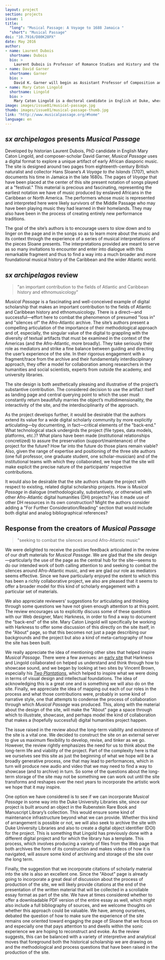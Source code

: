 ```yaml
---
layout: project
section: projects
issue: 1
title: 
  "long": "Musical Passage: A Voyage to 1688 Jamaica "
  "short": "Musical Passage"
doi: "10.7916/D80K28PX"
date: May 2016
author:
- name: Laurent Dubois
  shortname: Dubois
  bio: >
    Laurent Dubois is Professor of Romance Studies and History and the Faculty Director of the [Forum for Scholars & Publics](https://fsp.trinity.duke.edu/) at Duke University. He is the author of six books, including Avengers of the New World: The Story of the Haitian Revolution (2004), Haiti: The Aftershocks of History (2012) and most recently [The Banjo: America’s African Instrument](http://www.hup.harvard.edu/catalog.php?isbn=9780674047846). In 2016-2017 he will be a Fellow at the National Humanities Center.
- name: David Garner
  shortname: Garner
  bio: >
    David K. Garner will begin as Assistant Professor of Composition and Theory at the University of South Carolina in fall 2016. He is a composer whose works often draw on other music as a point of departure, from Beethoven to bluegrass. Awards include a Charles Ives Scholarship from the American Academy of Arts & Letters, an ASCAP Young Composer Award, and first prizes in the OSSIA, Red Note, and NACUSA competitions.
- name: Mary Caton Lingold
  shortname: Lingold
  bio: >
    Mary Caton Lingold is a doctoral candidate in English at Duke, where she is completing a dissertation on early Afro-Atlantic literature and music. She is co-editor of the web collection [Provoke!: Digital Sound Studies](http://soundboxproject.com/), and a book by the same name and under contract at Duke UP. Her article on music in Caribbean travel narratives is forthcoming in *Early American Literature.* She also directs the [Sonic Dictionary](http://sonicdictionary.fhi.duke.edu/), a crowdsourced database of audio recordings.
image: images/issue01/musical-passage.jpg
thumb: images/issue01/musical-passage-thumb.jpg
link: "http://www.musicalpassage.org/#home"
language: en
---
```



## *sx archipelagos* presents *Musical Passage*


Developed by historian Laurent Dubois, PhD candidate in English Mary
Caton Lingold, and composer-scholar David Garner, *Musical Passage* uses
a digital format to explore a unique artifact of early African diasporic
music. The site is designed around two pages from eighteenth-century
British naturalist and collector Hans Sloane’s *A Voyage to the Islands*
(1707), which documents his time in Jamaica in the late 1680s. The pages
of *Voyage* that have been placed at the center of this site present
notation of songs played at a "festival." This material is precious and
fascinating, representing the earliest notation we have of music
produced by enslaved Africans in the Caribbean or North America. The
performers whose music is represented and interpreted here were likely
survivors of the Middle Passage who may have been playing music they had
learned in their homelands. They may also have been in the process of
creating entirely new performance traditions.

The goal of the site’s authors is to encourage users to slow down and to
linger on the page and in the songs so as to learn more about the music
and its context through the experience of a series of musical
interpretations of the pieces Sloane presents. The interpretations
provided are meant to serve as so many invitations to encounter and
enter into dialogue with this remarkable fragment and thus to find a way
into a much broader and more foundational musical history of the
Caribbean and the wider Atlantic world.


## *sx archipelagos* review

> "an important contribution to the fields of Atlantic and Caribbean
history and ethnomusicology"

*Musical Passage* is a fascinating and well-conceived example of digital
scholarship that makes an important contribution to the fields of
Atlantic and Caribbean history and ethnomusicology. There is a
direct—and successful—effort here to combat the phenomenon of presumed
"loss in" and "silences of" the Afro-Atlantic archive. The site’s
authors present a compelling articulation of the importance of their
methodological approach and of, especially, the singular value of the
digital to grappling with the diversity of textual artifacts that must
be examined in the context of the Americas (and the Afro-Atlantic, more
broadly). They take seriously their role as mediators and strike a fine
balance between guiding and directing the user’s experience of the site.
In their rigorous engagement with a fragment/trace from the archive and
their fundamentally interdisciplinary approach, they offer a model for
collaboration among researchers in the humanities and social scientists,
experts from outside the academy, and university libraries.

The site design is both aesthetically pleasing and illustrative of the
project’s substantive contribution. The considered decision to use the
artifact itself as landing page and central querying point to which the
user must constantly return beautifully marries the object’s
multidimensionality, the interactivity of the site, and the
interdisciplinarity of the approach.

As the project develops further, it would be desirable that the authors
extend its value for a wide digital scholarly community by more
explicitly articulating—by documenting, in fact—critical elements of the
"back-end." What technological stack undergirds the project (file types,
data models, platforms, etc.)? What plans have been made (institutional
relationships concretized) to assure the preservation
(support/maintenance) of the project for the future? How far into the
future do those plans remain viable? Also, given the range of expertise
and positioning of the three site authors (one full professor, one
graduate student, one scholar-musician) and of the institutional teams
with which they collaborated, we hope that the site will make explicit
the precise nature of the participants’ respective contributions.

It would also be desirable that the site authors situate the project
with respect to existing, related digital scholarship projects. How is
*Musical Passage* in dialogue (methodologically, substantively, or
otherwise) with other Afro-Atlantic digital humanities (DH) projects?
Has it made use of other DH resources in its own construction? Might the
authors consider adding a "For Further Consideration/Reading" section
that would include both digital and analog bibliographical references?


## Response from the creators of *Musical Passage*

> "seeking to combat the silences around Afro-Atlantic music"

We were delighted to receive the positive feedback articulated in the
review of our draft materials for *Musical Passage*. We are glad that
the site design—particularly the use of the page as the central hub for
the site—seems to do our intended work of both calling attention to and
seeking to combat the silences around Afro-Atlantic music, and we are
glad our role as mediators seems effective. Since we have particularly
enjoyed the extent to which this has been a richly collaborative
project, we also are pleased that it seems to offer a broader model for
this kind of scholarly engagement with a particular set of materials.

We also appreciate reviewers’ suggestions for articulating and thinking
through some questions we have not given enough attention to at this
point. The review encourages us to explicitly discuss some of these
questions with our Web designer, Marc Harkness, in order to find a way
to document the "back-end" of the site. Mary Caton Lingold will
specifically be working with Harkness to offer some discussion of this
directly on the site itself, in the "About" page, so that this becomes
not just a page describing our backgrounds and the project but also a
kind of meta-cartography of how the site has been built.

We really appreciate the idea of mentioning other sites that helped
inspire *Musical Passage*. There were a few avenues: an [early
site](https://sites.duke.edu/banjology/) that Harkness and Lingold
collaborated on helped us understand and think through how to showcase
sound, and we began by looking at two sites by Vincent Brown, especially
his [*Two Plantations*](http://www.twoplantations.com/), which helped to
inspire what we were doing in terms of visual design and intellectual
foundations. The idea of acknowledging this is a great one and is
something we will also do on the site. Finally, we appreciate the idea
of mapping out each of our roles in the process and what those
contributions were, probably in some kind of narrative style, one that
attempts to condense the process of collaboration through which *Musical
Passage* was produced. This, along with the material about the design of
the site, will make the "About" page a space through which to
illustrate, showcase, and perhaps model the kind of collaboration that
makes a (hopefully successful) digital humanities project happen.

The issue raised in the review about the long-term viability and
existence of the site is a vital one. We decided to construct the site
on an external server to give us maximum flexibility to develop, revise,
and tinker as we go. However, the review rightly emphasizes the need for
us to think about the long-term life and viability of the project. Part
of the complexity here is that we ourselves see this site as just the
beginning of what we hope will be a broadly generative process, one that
may lead to performances, which in turn will produce new audio and video
that we may need to find a way to showcase (and to archive) in turn. So
some of the questions about the long-term storage of the site may not be
something we can work out until the site transforms and reshapes over
the next years to incorporate the artistic work we hope that it may
inspire.

One option we have considered is to see if we can incorporate *Musical
Passage* in some way into the Duke University Libraries site, since our
project is built around an object in the Rubenstein Rare Book and
Manuscript Library’s collection. This would ensure some kind of
maintenance infrastructure beyond what we can provide. Whether this kind
of arrangement is possible or not, we will also seek to archive the site
with Duke University Libraries and also to create a digital object
identifier (DOI) for the project. This is something that Lingold has
previously done with a different digital project and for which the
library has a template. This process, which involves producing a variety
of files from the Web page that both archives the form of its
construction and makes videos of how it is navigated, will assure some
kind of archiving and storage of the site over the long term.

Finally, the suggestion that we incorporate citations of scholarly
material into the site is also an excellent one. Since the "About" page
is already going to incorporate a great deal of discussion about the
process of production of the site, we will likely provide citations at
the end of the presentation of the written material that will be
collected in a scrollable essay format as part of the site. We have at
times considered whether to offer a downloadable PDF version of the
entire essay as well, which might also include a full bibliography of
sources, and we welcome thoughts on whether this approach could be
valuable. We have, among ourselves, debated the question of how to make
sure the experience of the site remains one oriented toward engaging the
page of Sloane that we focus on and especially one that pays attention
to and dwells within the sonic experience we are hoping to reconstruct
and evoke. As the review suggests, this can be balanced with a variety
of interpretive and analytical moves that foreground both the historical
scholarship we are drawing on and the methodological and process
questions that have been raised in the production of the site. 
